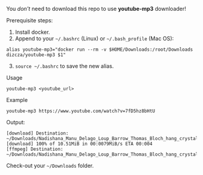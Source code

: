 You _don't_ need to download this repo to use **youtube-mp3** downloader!

Prerequisite steps:

1. Install docker.
2. Append to your `~/.bashrc` (Linux) or `~/.bash_profile` (Mac OS):

`alias youtube-mp3="docker run --rm -v $HOME/Downloads:/root/Downloads dizcza/youtube-mp3 $1"`

3. `source ~/.bashrc` to save the new alias.

Usage

`youtube-mp3 <youtube_url>`

Example

`youtube-mp3 https://www.youtube.com/watch?v=7fD5hz8bHtU`

Output:

```
[download] Destination: ~/Downloads/Nadishana_Manu_Delago_Loup_Barrow_Thomas_Bloch_hang_crystal_organ_LOCUS_SOLUS_Orchestra.webm
[download] 100% of 10.51MiB in 00:0079MiB/s ETA 00:004
[ffmpeg] Destination: ~/Downloads/Nadishana_Manu_Delago_Loup_Barrow_Thomas_Bloch_hang_crystal_organ_LOCUS_SOLUS_Orchestra.mp3
```

Check-out your `~/Downloads` folder.
